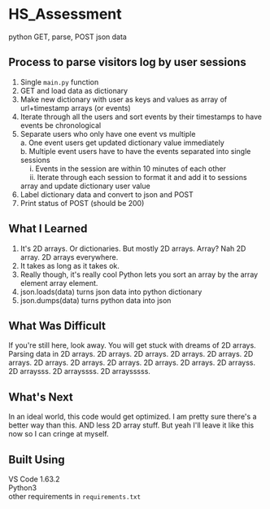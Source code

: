 # HS_Assessment
python GET, parse, POST json data

## Process to parse visitors log by user sessions 
1. Single ```main.py``` function
2. GET and load data as dictionary
3. Make new dictionary with user as keys and values as array of url+timestamp arrays (or events)
4. Iterate through all the users and sort events by their timestamps to have events be chronological
5. Separate users who only have one event vs multiple
<br /> a. One event users get updated dictionary value immediately
<br /> b. Multiple event users have to have the events separated into single sessions
<br /> &emsp; i. Events in the session are within 10 minutes of each other
<br /> &emsp; ii. Iterate through each session to format it and add it to sessions array and update dictionary user value
6. Label dictionary data and convert to json and POST
7. Print status of POST (should be 200)

## What I Learned
1. It's 2D arrays. Or dictionaries. But mostly 2D arrays. Array? Nah 2D array. 2D arrays everywhere. 
2. It takes as long as it takes ok. 
3. Really though, it's really cool Python lets you sort an array by the array element array element. 
4. json.loads(data) turns json data into python dictionary 
5. json.dumps(data) turns python data into json

## What Was Difficult
If you're still here, look away. You will get stuck with dreams of 2D arrays. Parsing data in 2D arrays. 2D arrays. 2D arrays. 2D arrays. 2D arrays. 2D arrays. 2D arrays. 2D arrays. 2D arrays. 2D arrays. 2D arrays. 2D arrayss. 2D arraysss. 2D arrayssss. 2D arraysssss.

## What's Next
In an ideal world, this code would get optimized. I am pretty sure there's a better way than this. AND less 2D array stuff. But yeah I'll leave it like this now so I can cringe at myself.

## Built Using
VS Code 1.63.2 <br/>
Python3 <br/>
other requirements in ```requirements.txt```
